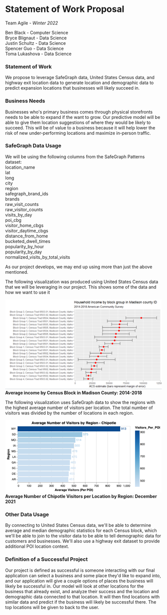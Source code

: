 # Statement of Work Proposal

Team Agile - *Winter 2022*

Ben Black -         Computer Science  
Bryce Blignaut -    Data Science  
Justin Schultz -    Data Science  
Spencer Guo -       Data Science  
Toma Lukashova -    Data Science


### Statement of Work

We propose to leverage SafeGraph data, United States Census data, and highway exit location data to generate location and demographic data to predict expansion locations that businesses will likely succeed in. 

### Business Needs

Businesses who's primary business comes through physical storefronts needs to be able to expand if the want to grow. Our predictive model will be able to give them location suggestions of where they would be likely to succeed. This will be of value to a business because it will help lower the risk of new under-performing locations and maximize in-person traffic.

### SafeGraph Data Usage

We will be using the following columns from the SafeGraph Patterns dataset:  
location_name  
lat  
long  
city  
region  
safegraph_brand_ids  
brands  
raw_visit_counts  
raw_visitor_counts  
visits_by_day  
poi_cbg  
visitor_home_cbgs  
visitor_daytime_cbgs  
distance_from_home  
bucketed_dwell_times  
popularity_by_hour  
popularity_by_day  
normalized_visits_by_total_visits  

As our project develops, we may end up using more than just the above mentioned.

The following visualization was produced using United States Census data that we will be leveraging in our project. This shows some of the data and how we want to use it

![](image.png)
<b>Average income by Census Block in Madison County: 2014-2018</b>  


The following visualization uses SafeGraph data to show the regions with the highest average number of visitors per location. The total number of visitors was divided by the number of locations in each region.

![](visualization.png)
<b>Average Number of Chipotle Visitors per Location by Region: December 2021</b>

### Other Data Usage

By connecting to United States Census data, we'll be able to determine average and median demographic statistics for each Census block, which we'll be able to join to the visitor data to be able to tell demographic data for customers and businesses. We'll also use a highway exit dataset to provide additional POI location context.

### Definition of a Successful Project

Our project is defined as successful is someone interacting with our final application can select a business and some place they'd like to expand into, and our application will give a couple options of places the business will likely be successful in. Our model will look at other locations for the business that already exist, and analyze their success and the location and demographic data connected to that location. It will then find locations with similar data and predict if the business will likely be successful there. The top locations will be given to back to the user.